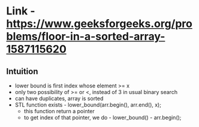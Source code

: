 # Link - https://www.geeksforgeeks.org/problems/floor-in-a-sorted-array-1587115620

## Intuition
- lower bound is first index whose element >= x
- only two possibility of >= or <, instead of 3 in usual binary search 
- can have duplicates, array is sorted 
- STL function exists - lower_bound(arr.begin(), arr.end(), x); 
    - this function return a pointer
    - to get index of that pointer, we do - lower_bound() - arr.begin();
